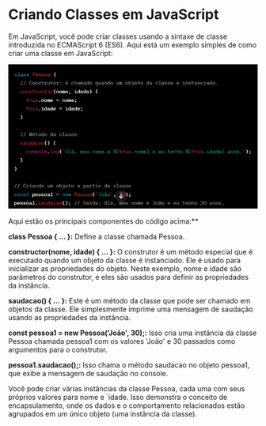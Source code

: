 # Criando Classes em JavaScript

Em JavaScript, você pode criar classes usando a sintaxe de classe introduzida no ECMAScript 6 (ES6). Aqui está um exemplo simples de como criar uma classe em JavaScript:



![Alt text](image.png)

Aqui estão os principais componentes do código acima:**

**class Pessoa { ... }:** Define a classe chamada Pessoa.

**constructor(nome, idade) { ... }:** O construtor é um método especial que é executado quando um objeto da classe é instanciado. Ele é usado para inicializar as propriedades do objeto. Neste exemplo, nome e idade são parâmetros do construtor, e eles são usados para definir as propriedades da instância.

**saudacao() { ... }:** Este é um método da classe que pode ser chamado em objetos da classe. Ele simplesmente imprime uma mensagem de saudação usando as propriedades da instância.

**const pessoa1 = new Pessoa('João', 30);:** Isso cria uma instância da classe Pessoa chamada pessoa1 com os valores 'João' e 30 passados como argumentos para o construtor.

**pessoa1.saudacao();:** Isso chama o método saudacao no objeto pessoa1, que exibe a mensagem de saudação no console.

Você pode criar várias instâncias da classe Pessoa, cada uma com seus próprios valores para nome e `idade. Isso demonstra o conceito de encapsulamento, onde os dados e o comportamento relacionados estão agrupados em um único objeto (uma instância da classe).
